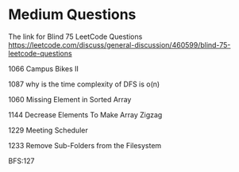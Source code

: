 # Medium Questions


The link for Blind 75 LeetCode Questions
https://leetcode.com/discuss/general-discussion/460599/blind-75-leetcode-questions



1066 Campus Bikes II

1087 why is the time complexity of DFS is o(n)

1060 Missing Element in Sorted Array

1144 Decrease Elements To Make Array Zigzag

1229 Meeting Scheduler

1233 Remove Sub-Folders from the Filesystem

BFS:127
